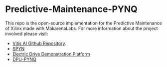 # Predictive-Maintenance-PYNQ

This repo is the open-source implementation for the Predictive Maintenance of Xilinx made with MakarenaLabs.
For more information about the project involved please visit:
* [Vitis AI Github Repository](https://www.xilinx.com/products/design-tools/vitis/vitis-ai.html).
* [SPYN](https://github.com/Xilinx/IIoT-SPYN)
* [Electric Drive Demonstration Platform](https://github.com/Xilinx/IIoT-EDDP)
* [DPU-PYNQ](https://github.com/Xilinx/DPU-PYNQ)
